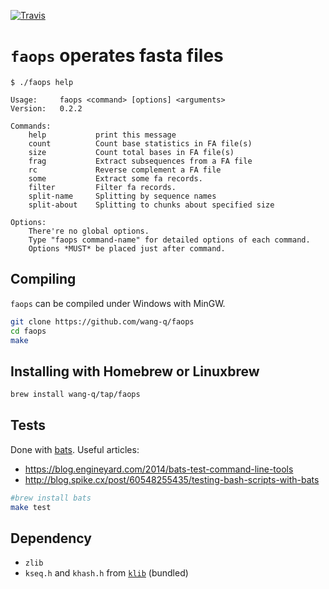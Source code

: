 [![Travis](https://img.shields.io/travis/wang-q/faops.svg)](https://travis-ci.org/wang-q/faops)

# `faops` operates fasta files

```
$ ./faops help

Usage:     faops <command> [options] <arguments>
Version:   0.2.2

Commands:
    help           print this message
    count          Count base statistics in FA file(s)
    size           Count total bases in FA file(s)
    frag           Extract subsequences from a FA file
    rc             Reverse complement a FA file
    some           Extract some fa records.
    filter         Filter fa records.
    split-name     Splitting by sequence names
    split-about    Splitting to chunks about specified size

Options:
    There're no global options.
    Type "faops command-name" for detailed options of each command.
    Options *MUST* be placed just after command.
```

## Compiling

`faops` can be compiled under Windows with MinGW. 

```bash
git clone https://github.com/wang-q/faops
cd faops
make
```

## Installing with Homebrew or Linuxbrew

```bash
brew install wang-q/tap/faops
```

## Tests

Done with [bats](https://github.com/sstephenson/bats).
Useful articles:

  * https://blog.engineyard.com/2014/bats-test-command-line-tools
  * http://blog.spike.cx/post/60548255435/testing-bash-scripts-with-bats

```bash
#brew install bats
make test
```

## Dependency

* `zlib`
* `kseq.h` and `khash.h` from [`klib`](https://github.com/attractivechaos/klib) (bundled)
